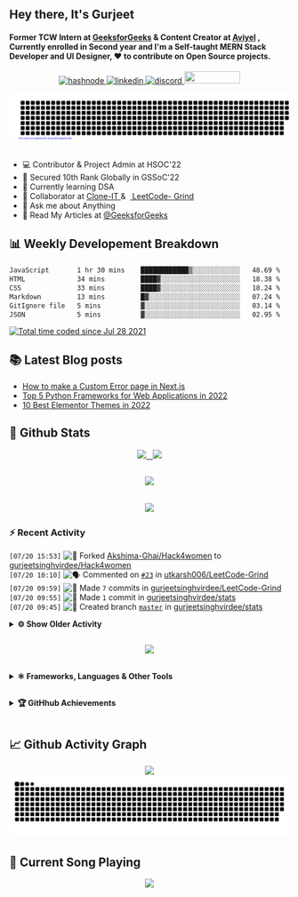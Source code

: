 ## Hey there, It's Gurjeet
#### Former TCW Intern at [GeeksforGeeks](https://www.geeksforgeeks.org/) & Content Creator at [Aviyel](https://aviyel.com/discussions) , Currently enrolled in Second year and I'm a Self-taught MERN Stack Developer and UI Designer, ❤️ to contribute on Open Source projects. 

<p align="center">
    <a href="https://gurjeet.hashnode.dev/" target="_blank">
    <img src="https://img.shields.io/badge/@gurjeetsingh-5C87FE?style=for-the-badge&logo=hashnode&logoColor=white" width="130" height="22" alt="hashnode">
    <a href="https://www.linkedin.com/in/gurjeet-singh-virdee-25a476199/" target="_blank">
    <img src="https://img.shields.io/badge/Gurjeet%20Singh%20Virdee-1976D2?style=for-the-badge&logo=linkedin&logoColor=white" width="150" height="22" alt="linkedin">
    <a href="https://discordapp.com/users/916597112882495510" target="_blank">
    <img src="https://img.shields.io/badge/@Guri-5865F2?style=for-the-badge&logo=discord&logoColor=white" width="80" height="22" alt="discord">
    <a href = "mailto: gurjeetsinghvirdee@gmail.com" target="_blank"><img src="https://img.shields.io/badge/Say, Hello-D74E43?style=for-the-badge&logo=gmail&logoColor=white" width="100" height="22"></a>
 </p>
 
<p align="center">
    <img src="https://github.com/gurjeetsinghvirdee/gurjeetsinghvirdee/blob/main/gitartwork.svg" />
</p>    
   
##         
        
<ul align="left">
  <li> 💻 Contributor & Project Admin at HSOC'22 </li>
  <li> 🎉 Secured 10th Rank Globally in GSSoC'22 </li>
  <li> 🏫 Currently learning DSA </li>
  <li> 🤝 Collaborator at <a href="https://github.com/Rayman-Sodhi/Clone-IT"> Clone-IT </a>& &nbsp;<a href="https://github.com/utkarsh006/LeetCode-Grind"> LeetCode-    Grind </a>
  </li>
  <li> 💬 Ask me about Anything </li>
  <li> 📕 Read My Articles at 
    <a href="https://auth.geeksforgeeks.org/user/gurjeetsinghvirdee/articles" target="_blank">@GeeksforGeeks</a>
  </li>
</ul>  
        
##        
  
## 📊 Weekly Developement Breakdown
  
<!--START_SECTION:waka-->

```text
JavaScript       1 hr 30 mins    ████████████▒░░░░░░░░░░░░   48.69 %
HTML             34 mins         ████▓░░░░░░░░░░░░░░░░░░░░   18.38 %
CSS              33 mins         ████▓░░░░░░░░░░░░░░░░░░░░   18.24 %
Markdown         13 mins         █▓░░░░░░░░░░░░░░░░░░░░░░░   07.24 %
GitIgnore file   5 mins          ▓░░░░░░░░░░░░░░░░░░░░░░░░   03.14 %
JSON             5 mins          ▓░░░░░░░░░░░░░░░░░░░░░░░░   02.95 %
```

<!--END_SECTION:waka--> 

<a href="https://wakatime.com/@ff7098eb-56b3-4619-bbbb-86aad0fce365"><img src="https://wakatime.com/badge/user/ff7098eb-56b3-4619-bbbb-86aad0fce365.svg?style=for-the-badge" alt="Total time coded since Jul 28 2021" /></a>
  
    
## 📚 Latest Blog posts
<!-- BLOG-POST-LIST:START -->
- [How to make a Custom Error page in Next.js](https://gurjeet.hashnode.dev/how-to-make-a-custom-error-page-in-nextjs)
- [Top 5 Python Frameworks for Web Applications in 2022](https://gurjeet.hashnode.dev/top-5-python-frameworks-for-web-applications-in-2022)
- [10 Best Elementor Themes in 2022](https://gurjeet.hashnode.dev/10-best-elementor-themes-in-2022)
<!-- BLOG-POST-LIST:END -->  
  
##
        
## 💫 Github Stats
        
<div align="center">
 <a href="https://github-readme-streak-stats.herokuapp.com/?user=gurjeetsinghvirdee&theme=synthwave" target="_blank">
   <img width="45%" src="https://github-readme-streak-stats.herokuapp.com/?user=gurjeetsinghvirdee&theme=synthwave" /> &nbsp;
 </a>
    
 <a href="https://github-readme-stats.vercel.app/api?username=gurjeetsinghvirdee&show_icons=true&theme=synthwave&include_all_commits=true" target="_blank">
  <img width="45%" src="https://github-readme-stats.vercel.app/api?username=gurjeetsinghvirdee&show_icons=true&theme=synthwave&include_all_commits=true" />
 </a>
</div>      
  
##
        
<div align="center">
   <a href="https://github-readme-stats.vercel.app/api/top-langs/?username=gurjeetsinghvirdee&layout=compact&theme=synthwave&langs_count=15" target="_blank">
       <img width="43%" src="https://github-readme-stats.vercel.app/api/top-langs/?username=gurjeetsinghvirdee&layout=compact&theme=synthwave&langs_count=15" />  
   </a> 
</div>   

##        
  
<p align="center">
  <img src="https://github-profile-summary-cards.vercel.app/api/cards/profile-details?username=gurjeetsinghvirdee&theme=dracula&hide_border=true" />
</p>
        
### ⚡ Recent Activity     
        
<!--START_SECTION:activity-->  
`[07/20 15:53]` <img alt="🍴" src="https://github.com/cheesits456/github-activity-readme/raw/master/icons/fork.png" align="top" height="18"> Forked [Akshima-Ghai/Hack4women](https://github.com/Akshima-Ghai/Hack4women) to [gurjeetsinghvirdee/Hack4women](https://github.com/gurjeetsinghvirdee/Hack4women)  
`[07/20 10:10]` <img alt="🗣" src="https://github.com/cheesits456/github-activity-readme/raw/master/icons/comment.png" align="top" height="18"> Commented on [`#23`](https://github.com//utkarsh006/LeetCode-Grind/issues/23 'Query about the utility of this project from a contributor\'s perspective') in [utkarsh006/LeetCode-Grind](https://github.com/utkarsh006/LeetCode-Grind)  
`[07/20 09:59]` <img alt="📝" src="https://github.com/cheesits456/github-activity-readme/raw/master/icons/commit.png" align="top" height="18"> Made `7` commits in [gurjeetsinghvirdee/LeetCode-Grind](https://github.com/gurjeetsinghvirdee/LeetCode-Grind)  
`[07/20 09:55]` <img alt="📝" src="https://github.com/cheesits456/github-activity-readme/raw/master/icons/commit.png" align="top" height="18"> Made `1` commit in [gurjeetsinghvirdee/stats](https://github.com/gurjeetsinghvirdee/stats)  
`[07/20 09:45]` <img alt="📂" src="https://github.com/cheesits456/github-activity-readme/raw/master/icons/create-branch.png" align="top" height="18"> Created branch [`master`](https://github.com/gurjeetsinghvirdee/stats/tree/master) in [gurjeetsinghvirdee/stats](https://github.com/gurjeetsinghvirdee/stats)  

<details><summary><b> ⚙️ Show Older Activity</b></summary>

`[07/20 09:45]` <img alt="➕" src="https://github.com/cheesits456/github-activity-readme/raw/master/icons/create-repo.png" align="top" height="18"> Created repository [gurjeetsinghvirdee/stats](https://github.com/gurjeetsinghvirdee/stats)  
`[07/20 09:37]` <img alt="📝" src="https://github.com/cheesits456/github-activity-readme/raw/master/icons/commit.png" align="top" height="18"> Made `1` commit in [gurjeetsinghvirdee/gurjeetsinghvirdee](https://github.com/gurjeetsinghvirdee/gurjeetsinghvirdee)  
`[07/20 08:44]` <img alt="⭐" src="https://github.com/cheesits456/github-activity-readme/raw/master/icons/star.png" align="top" height="18"> Starred [utkarsh006/LeetCode-Grind](https://github.com/utkarsh006/LeetCode-Grind)  
`[07/20 07:42]` <img alt="📝" src="https://github.com/cheesits456/github-activity-readme/raw/master/icons/commit.png" align="top" height="18"> Made `1` commit in [gurjeetsinghvirdee/gurjeetsinghvirdee](https://github.com/gurjeetsinghvirdee/gurjeetsinghvirdee)  
`[07/20 07:29]` <img alt="✅" src="https://github.com/cheesits456/github-activity-readme/raw/master/icons/pr-open.png" align="top" height="18"> Opened PR [`#22`](https://github.com//utkarsh006/LeetCode-Grind/pull/22 'CPP Extension added in all Files') in [utkarsh006/LeetCode-Grind](https://github.com/utkarsh006/LeetCode-Grind)  
`[07/20 07:28]` <img alt="📝" src="https://github.com/cheesits456/github-activity-readme/raw/master/icons/commit.png" align="top" height="18"> Made `5` commits in [gurjeetsinghvirdee/LeetCode-Grind](https://github.com/gurjeetsinghvirdee/LeetCode-Grind)  
`[07/20 05:51]` <img alt="📂" src="https://github.com/cheesits456/github-activity-readme/raw/master/icons/create-branch.png" align="top" height="18"> Created branch [`cpp`](https://github.com/gurjeetsinghvirdee/LeetCode-Grind/tree/cpp) in [gurjeetsinghvirdee/LeetCode-Grind](https://github.com/gurjeetsinghvirdee/LeetCode-Grind)  
`[07/20 05:26]` <img alt="🍴" src="https://github.com/cheesits456/github-activity-readme/raw/master/icons/fork.png" align="top" height="18"> Forked [utkarsh006/LeetCode-Grind](https://github.com/utkarsh006/LeetCode-Grind) to [gurjeetsinghvirdee/LeetCode-Grind](https://github.com/gurjeetsinghvirdee/LeetCode-Grind)  
`[07/20 05:19]` <img alt="🗣" src="https://github.com/cheesits456/github-activity-readme/raw/master/icons/comment.png" align="top" height="18"> Commented on [`#21`](https://github.com//utkarsh006/LeetCode-Grind/issues/21 'Adding .cpp extension in all files') in [utkarsh006/LeetCode-Grind](https://github.com/utkarsh006/LeetCode-Grind)  
`[07/20 05:19]` <img alt="❗️" src="https://github.com/cheesits456/github-activity-readme/raw/master/icons/issue.png" align="top" height="18"> Opened issue [`#21`](https://github.com//utkarsh006/LeetCode-Grind/issues/21 'Adding .cpp extension in all files') in [utkarsh006/LeetCode-Grind](https://github.com/utkarsh006/LeetCode-Grind)  
`[07/19 13:52]` <img alt="❌" src="https://github.com/cheesits456/github-activity-readme/raw/master/icons/pr-close.png" align="top" height="18"> Closed PR [`#694`](https://github.com//Rayman-Sodhi/Clone-IT/pull/694 'paytm clone') in [Rayman-Sodhi/Clone-IT](https://github.com/Rayman-Sodhi/Clone-IT)  
`[07/19 09:18]` <img alt="🔍" src="https://github.com/cheesits456/github-activity-readme/raw/master/icons/review.png" align="top" height="18"> Reviewed [`#694`](https://github.com//Rayman-Sodhi/Clone-IT/pull/694 'paytm clone') in [Rayman-Sodhi/Clone-IT](https://github.com/Rayman-Sodhi/Clone-IT)  
`[07/18 15:10]` <img alt="🗣" src="https://github.com/cheesits456/github-activity-readme/raw/master/icons/comment.png" align="top" height="18"> Commented on [`#180`](https://github.com//pranjay-poddar/Dev-Geeks/issues/180 'Lizard Spock Game') in [pranjay-poddar/Dev-Geeks](https://github.com/pranjay-poddar/Dev-Geeks)  
`[07/18 09:08]` <img alt="🗣" src="https://github.com/cheesits456/github-activity-readme/raw/master/icons/comment.png" align="top" height="18"> Commented on [`#180`](https://github.com//pranjay-poddar/Dev-Geeks/issues/180 'Lizard Spock Game') in [pranjay-poddar/Dev-Geeks](https://github.com/pranjay-poddar/Dev-Geeks)  
`[07/18 09:08]` <img alt="❗️" src="https://github.com/cheesits456/github-activity-readme/raw/master/icons/issue.png" align="top" height="18"> Opened issue [`#180`](https://github.com//pranjay-poddar/Dev-Geeks/issues/180 'Lizard Spock Game') in [pranjay-poddar/Dev-Geeks](https://github.com/pranjay-poddar/Dev-Geeks)  
`[07/18 09:06]` <img alt="❌" src="https://github.com/cheesits456/github-activity-readme/raw/master/icons/delete.png" align="top" height="18"> Deleted `stackoverflow` from [gurjeetsinghvirdee/WebDev-ProjectKart](https://github.com/gurjeetsinghvirdee/WebDev-ProjectKart)  
`[07/18 08:43]` <img alt="✅" src="https://github.com/cheesits456/github-activity-readme/raw/master/icons/pr-open.png" align="top" height="18"> Opened PR [`#178`](https://github.com//pranjay-poddar/Dev-Geeks/pull/178 'Tech Blog Template Added') in [pranjay-poddar/Dev-Geeks](https://github.com/pranjay-poddar/Dev-Geeks)  
`[07/18 08:41]` <img alt="📂" src="https://github.com/cheesits456/github-activity-readme/raw/master/icons/create-branch.png" align="top" height="18"> Created branch [`blog-template`](https://github.com/gurjeetsinghvirdee/Dev-Geeks/tree/blog-template) in [gurjeetsinghvirdee/Dev-Geeks](https://github.com/gurjeetsinghvirdee/Dev-Geeks)  
`[07/18 08:30]` <img alt="📝" src="https://github.com/cheesits456/github-activity-readme/raw/master/icons/commit.png" align="top" height="18"> Made `16` commits in [gurjeetsinghvirdee/Dev-Geeks](https://github.com/gurjeetsinghvirdee/Dev-Geeks)  
`[07/18 08:18]` <img alt="🗣" src="https://github.com/cheesits456/github-activity-readme/raw/master/icons/comment.png" align="top" height="18"> Commented on [`#161`](https://github.com//pranjay-poddar/Dev-Geeks/issues/161 'Custom error page added') in [pranjay-poddar/Dev-Geeks](https://github.com/pranjay-poddar/Dev-Geeks)  
`[07/18 08:16]` <img alt="📝" src="https://github.com/cheesits456/github-activity-readme/raw/master/icons/commit.png" align="top" height="18"> Made `18` commits in [gurjeetsinghvirdee/Dev-Geeks](https://github.com/gurjeetsinghvirdee/Dev-Geeks)  
`[07/17 14:22]` <img alt="📝" src="https://github.com/cheesits456/github-activity-readme/raw/master/icons/commit.png" align="top" height="18"> Made `44` commits in [gurjeetsinghvirdee/gssoc-website-new](https://github.com/gurjeetsinghvirdee/gssoc-website-new)  
`[07/17 07:29]` <img alt="📝" src="https://github.com/cheesits456/github-activity-readme/raw/master/icons/commit.png" align="top" height="18"> Made `1` commit in [gurjeetsinghvirdee/Dev-Geeks](https://github.com/gurjeetsinghvirdee/Dev-Geeks)  
`[07/17 07:29]` <img alt="✅" src="https://github.com/cheesits456/github-activity-readme/raw/master/icons/pr-open.png" align="top" height="18"> Opened PR [`#161`](https://github.com//pranjay-poddar/Dev-Geeks/pull/161 'Custom error page added') in [pranjay-poddar/Dev-Geeks](https://github.com/pranjay-poddar/Dev-Geeks)  
`[07/17 07:22]` <img alt="📂" src="https://github.com/cheesits456/github-activity-readme/raw/master/icons/create-branch.png" align="top" height="18"> Created branch [`404`](https://github.com/gurjeetsinghvirdee/Dev-Geeks/tree/404) in [gurjeetsinghvirdee/Dev-Geeks](https://github.com/gurjeetsinghvirdee/Dev-Geeks)  
`[07/17 06:49]` <img alt="📝" src="https://github.com/cheesits456/github-activity-readme/raw/master/icons/commit.png" align="top" height="18"> Made `32` commits in [gurjeetsinghvirdee/Dev-Geeks](https://github.com/gurjeetsinghvirdee/Dev-Geeks)  
`[07/16 14:41]` <img alt="🍴" src="https://github.com/cheesits456/github-activity-readme/raw/master/icons/fork.png" align="top" height="18"> Forked [utkarsh006/LeetCode-Grind](https://github.com/utkarsh006/LeetCode-Grind) to [gurjeetsinghvirdee/LeetCode-Grind](https://github.com/gurjeetsinghvirdee/LeetCode-Grind)  
`[07/16 09:41]` <img alt="🗣" src="https://github.com/cheesits456/github-activity-readme/raw/master/icons/comment.png" align="top" height="18"> Commented on [`#693`](https://github.com//Rayman-Sodhi/Clone-IT/issues/693 'Paytm Clone') in [Rayman-Sodhi/Clone-IT](https://github.com/Rayman-Sodhi/Clone-IT)  
`[07/15 20:06]` <img alt="❗️" src="https://github.com/cheesits456/github-activity-readme/raw/master/icons/issue.png" align="top" height="18"> Opened issue [`#147`](https://github.com//pranjay-poddar/Dev-Geeks/issues/147 'Tech Blog Template') in [pranjay-poddar/Dev-Geeks](https://github.com/pranjay-poddar/Dev-Geeks)  
`[07/15 20:04]` <img alt="🗣" src="https://github.com/cheesits456/github-activity-readme/raw/master/icons/comment.png" align="top" height="18"> Commented on [`#146`](https://github.com//pranjay-poddar/Dev-Geeks/issues/146 'Custom Error Page or 404') in [pranjay-poddar/Dev-Geeks](https://github.com/pranjay-poddar/Dev-Geeks)  
`[07/15 20:03]` <img alt="❗️" src="https://github.com/cheesits456/github-activity-readme/raw/master/icons/issue.png" align="top" height="18"> Opened issue [`#146`](https://github.com//pranjay-poddar/Dev-Geeks/issues/146 'Custom Error Page or 404') in [pranjay-poddar/Dev-Geeks](https://github.com/pranjay-poddar/Dev-Geeks)  
`[07/15 19:54]` <img alt="📝" src="https://github.com/cheesits456/github-activity-readme/raw/master/icons/commit.png" align="top" height="18"> Made `1` commit in [gurjeetsinghvirdee/Dev-Geeks](https://github.com/gurjeetsinghvirdee/Dev-Geeks)  
`[07/15 19:47]` <img alt="✅" src="https://github.com/cheesits456/github-activity-readme/raw/master/icons/pr-open.png" align="top" height="18"> Opened PR [`#145`](https://github.com//pranjay-poddar/Dev-Geeks/pull/145 'Music app') in [pranjay-poddar/Dev-Geeks](https://github.com/pranjay-poddar/Dev-Geeks)  
`[07/15 19:46]` <img alt="📝" src="https://github.com/cheesits456/github-activity-readme/raw/master/icons/commit.png" align="top" height="18"> Made `1` commit in [gurjeetsinghvirdee/Dev-Geeks](https://github.com/gurjeetsinghvirdee/Dev-Geeks)  
`[07/15 19:40]` <img alt="📂" src="https://github.com/cheesits456/github-activity-readme/raw/master/icons/create-branch.png" align="top" height="18"> Created branch [`music-app`](https://github.com/gurjeetsinghvirdee/Dev-Geeks/tree/music-app) in [gurjeetsinghvirdee/Dev-Geeks](https://github.com/gurjeetsinghvirdee/Dev-Geeks)  
`[07/15 17:11]` <img alt="📝" src="https://github.com/cheesits456/github-activity-readme/raw/master/icons/commit.png" align="top" height="18"> Made `1` commit in [gurjeetsinghvirdee/gurjeetsinghvirdee](https://github.com/gurjeetsinghvirdee/gurjeetsinghvirdee)  
`[07/15 16:58]` <img alt="🍴" src="https://github.com/cheesits456/github-activity-readme/raw/master/icons/fork.png" align="top" height="18"> Forked [pranjay-poddar/Dev-Geeks](https://github.com/pranjay-poddar/Dev-Geeks) to [gurjeetsinghvirdee/Dev-Geeks](https://github.com/gurjeetsinghvirdee/Dev-Geeks)  
`[07/15 16:50]` <img alt="📝" src="https://github.com/cheesits456/github-activity-readme/raw/master/icons/commit.png" align="top" height="18"> Made `2` commits in [Rayman-Sodhi/Clone-IT](https://github.com/Rayman-Sodhi/Clone-IT)  
`[07/15 12:19]` <img alt="❗️" src="https://github.com/cheesits456/github-activity-readme/raw/master/icons/issue.png" align="top" height="18"> Opened issue [`#135`](https://github.com//pranjay-poddar/Dev-Geeks/issues/135 'Music Player') in [pranjay-poddar/Dev-Geeks](https://github.com/pranjay-poddar/Dev-Geeks)  
`[07/14 17:33]` <img alt="📝" src="https://github.com/cheesits456/github-activity-readme/raw/master/icons/commit.png" align="top" height="18"> Made `1` commit in [gurjeetsinghvirdee/gurjeetsinghvirdee](https://github.com/gurjeetsinghvirdee/gurjeetsinghvirdee)  
`[07/14 17:12]` <img alt="📝" src="https://github.com/cheesits456/github-activity-readme/raw/master/icons/commit.png" align="top" height="18"> Made `2` commits in [Rayman-Sodhi/Clone-IT](https://github.com/Rayman-Sodhi/Clone-IT)  
`[07/14 17:05]` <img alt="❗️" src="https://github.com/cheesits456/github-activity-readme/raw/master/icons/issue.png" align="top" height="18"> Closed issue [`#692`](https://github.com//Rayman-Sodhi/Clone-IT/issues/692 '[New Issue]: testing') in [Rayman-Sodhi/Clone-IT](https://github.com/Rayman-Sodhi/Clone-IT)  
`[07/14 17:03]` <img alt="❗️" src="https://github.com/cheesits456/github-activity-readme/raw/master/icons/issue.png" align="top" height="18"> Opened issue [`#692`](https://github.com//Rayman-Sodhi/Clone-IT/issues/692 '[New Issue]: testing') in [Rayman-Sodhi/Clone-IT](https://github.com/Rayman-Sodhi/Clone-IT)  
`[07/14 17:00]` <img alt="❗️" src="https://github.com/cheesits456/github-activity-readme/raw/master/icons/issue.png" align="top" height="18"> Closed issue [`#691`](https://github.com//Rayman-Sodhi/Clone-IT/issues/691 'testing label') in [Rayman-Sodhi/Clone-IT](https://github.com/Rayman-Sodhi/Clone-IT)  
`[07/14 16:59]` <img alt="❗️" src="https://github.com/cheesits456/github-activity-readme/raw/master/icons/issue.png" align="top" height="18"> Opened issue [`#691`](https://github.com//Rayman-Sodhi/Clone-IT/issues/691 'testing label') in [Rayman-Sodhi/Clone-IT](https://github.com/Rayman-Sodhi/Clone-IT)  
`[07/14 16:58]` <img alt="📝" src="https://github.com/cheesits456/github-activity-readme/raw/master/icons/commit.png" align="top" height="18"> Made `2` commits in [Rayman-Sodhi/Clone-IT](https://github.com/Rayman-Sodhi/Clone-IT)  
`[07/13 18:29]` <img alt="📝" src="https://github.com/cheesits456/github-activity-readme/raw/master/icons/commit.png" align="top" height="18"> Made `1` commit in [khushi-purwar/WebDev-ProjectKart](https://github.com/khushi-purwar/WebDev-ProjectKart)  
`[07/12 16:24]` <img alt="📝" src="https://github.com/cheesits456/github-activity-readme/raw/master/icons/commit.png" align="top" height="18"> Made `78` commits in [Rayman-Sodhi/Clone-IT](https://github.com/Rayman-Sodhi/Clone-IT)  
`[07/09 10:05]` <img alt="🎉" src="https://github.com/cheesits456/github-activity-readme/raw/master/icons/merge.png" align="top" height="18"> Merged PR [`#690`](https://github.com//Rayman-Sodhi/Clone-IT/pull/690 'Create CODE_OF_CONDUCT.md') in [Rayman-Sodhi/Clone-IT](https://github.com/Rayman-Sodhi/Clone-IT)  
`[07/09 10:05]` <img alt="✅" src="https://github.com/cheesits456/github-activity-readme/raw/master/icons/pr-open.png" align="top" height="18"> Opened PR [`#690`](https://github.com//Rayman-Sodhi/Clone-IT/pull/690 'Create CODE_OF_CONDUCT.md') in [Rayman-Sodhi/Clone-IT](https://github.com/Rayman-Sodhi/Clone-IT)  
`[07/09 10:05]` <img alt="📂" src="https://github.com/cheesits456/github-activity-readme/raw/master/icons/create-branch.png" align="top" height="18"> Created branch [`add-code-of-conduct`](https://github.com/Rayman-Sodhi/Clone-IT/tree/add-code-of-conduct) in [Rayman-Sodhi/Clone-IT](https://github.com/Rayman-Sodhi/Clone-IT)  
`[07/09 09:02]` <img alt="📝" src="https://github.com/cheesits456/github-activity-readme/raw/master/icons/commit.png" align="top" height="18"> Made `787` commits in [gurjeetsinghvirdee/Clone-IT](https://github.com/gurjeetsinghvirdee/Clone-IT)  
`[07/09 09:00]` <img alt="🎉" src="https://github.com/cheesits456/github-activity-readme/raw/master/icons/merge.png" align="top" height="18"> Merged PR [`#4`](https://github.com//gurjeetsinghvirdee/Clone-IT/pull/4 'Some changes with icons colors') in [gurjeetsinghvirdee/Clone-IT](https://github.com/gurjeetsinghvirdee/Clone-IT)  
`[07/09 09:00]` <img alt="📝" src="https://github.com/cheesits456/github-activity-readme/raw/master/icons/commit.png" align="top" height="18"> Made `2` commits in [Rayman-Sodhi/Clone-IT](https://github.com/Rayman-Sodhi/Clone-IT)  
`[07/09 09:00]` <img alt="🎉" src="https://github.com/cheesits456/github-activity-readme/raw/master/icons/merge.png" align="top" height="18"> Merged PR [`#689`](https://github.com//Rayman-Sodhi/Clone-IT/pull/689 'Revert "Have some changes"') in [Rayman-Sodhi/Clone-IT](https://github.com/Rayman-Sodhi/Clone-IT)  
`[07/09 09:00]` <img alt="✅" src="https://github.com/cheesits456/github-activity-readme/raw/master/icons/pr-open.png" align="top" height="18"> Opened PR [`#689`](https://github.com//Rayman-Sodhi/Clone-IT/pull/689 'Revert "Have some changes"') in [Rayman-Sodhi/Clone-IT](https://github.com/Rayman-Sodhi/Clone-IT)  
`[07/09 09:00]` <img alt="📂" src="https://github.com/cheesits456/github-activity-readme/raw/master/icons/create-branch.png" align="top" height="18"> Created branch [`revert-688-Rayman-Sodhi-main`](https://github.com/Rayman-Sodhi/Clone-IT/tree/revert-688-Rayman-Sodhi-main) in [Rayman-Sodhi/Clone-IT](https://github.com/Rayman-Sodhi/Clone-IT)  
`[07/09 08:58]` <img alt="📝" src="https://github.com/cheesits456/github-activity-readme/raw/master/icons/commit.png" align="top" height="18"> Made `7` commits in [Rayman-Sodhi/Clone-IT](https://github.com/Rayman-Sodhi/Clone-IT)  
`[07/09 08:58]` <img alt="🎉" src="https://github.com/cheesits456/github-activity-readme/raw/master/icons/merge.png" align="top" height="18"> Merged PR [`#688`](https://github.com//Rayman-Sodhi/Clone-IT/pull/688 'Have some changes') in [Rayman-Sodhi/Clone-IT](https://github.com/Rayman-Sodhi/Clone-IT)  
`[07/09 08:57]` <img alt="✅" src="https://github.com/cheesits456/github-activity-readme/raw/master/icons/pr-open.png" align="top" height="18"> Opened PR [`#688`](https://github.com//Rayman-Sodhi/Clone-IT/pull/688 'Have some changes') in [Rayman-Sodhi/Clone-IT](https://github.com/Rayman-Sodhi/Clone-IT)  
`[07/09 08:57]` <img alt="📂" src="https://github.com/cheesits456/github-activity-readme/raw/master/icons/create-branch.png" align="top" height="18"> Created branch [`Rayman-Sodhi-main`](https://github.com/gurjeetsinghvirdee/Clone-IT/tree/Rayman-Sodhi-main) in [gurjeetsinghvirdee/Clone-IT](https://github.com/gurjeetsinghvirdee/Clone-IT)  
`[07/09 08:53]` <img alt="✅" src="https://github.com/cheesits456/github-activity-readme/raw/master/icons/pr-open.png" align="top" height="18"> Opened PR [`#4`](https://github.com//gurjeetsinghvirdee/Clone-IT/pull/4 'Some changes with icons colors') in [gurjeetsinghvirdee/Clone-IT](https://github.com/gurjeetsinghvirdee/Clone-IT)  
`[07/09 08:41]` <img alt="📝" src="https://github.com/cheesits456/github-activity-readme/raw/master/icons/commit.png" align="top" height="18"> Made `400` commits in [gurjeetsinghvirdee/Clone-IT](https://github.com/gurjeetsinghvirdee/Clone-IT)  
`[07/09 08:16]` <img alt="📝" src="https://github.com/cheesits456/github-activity-readme/raw/master/icons/commit.png" align="top" height="18"> Made `14` commits in [Rayman-Sodhi/Clone-IT](https://github.com/Rayman-Sodhi/Clone-IT)  
`[07/08 17:23]` <img alt="📝" src="https://github.com/cheesits456/github-activity-readme/raw/master/icons/commit.png" align="top" height="18"> Made `1` commit in [gurjeetsinghvirdee/angular](https://github.com/gurjeetsinghvirdee/angular)  
`[07/07 17:47]` <img alt="📝" src="https://github.com/cheesits456/github-activity-readme/raw/master/icons/commit.png" align="top" height="18"> Made `3` commits in [Rayman-Sodhi/Clone-IT](https://github.com/Rayman-Sodhi/Clone-IT)  
`[07/06 17:33]` <img alt="📝" src="https://github.com/cheesits456/github-activity-readme/raw/master/icons/commit.png" align="top" height="18"> Made `2` commits in [gurjeetsinghvirdee/angular](https://github.com/gurjeetsinghvirdee/angular)  
`[07/05 16:21]` <img alt="📝" src="https://github.com/cheesits456/github-activity-readme/raw/master/icons/commit.png" align="top" height="18"> Made `1` commit in [Rayman-Sodhi/Clone-IT](https://github.com/Rayman-Sodhi/Clone-IT)  
`[07/04 16:46]` <img alt="📝" src="https://github.com/cheesits456/github-activity-readme/raw/master/icons/commit.png" align="top" height="18"> Made `1` commit in [gurjeetsinghvirdee/gurjeetsinghvirdee](https://github.com/gurjeetsinghvirdee/gurjeetsinghvirdee)  
`[07/03 16:46]` <img alt="📝" src="https://github.com/cheesits456/github-activity-readme/raw/master/icons/commit.png" align="top" height="18"> Made `2` commits in [gurjeetsinghvirdee/leetcode-solution-in-js](https://github.com/gurjeetsinghvirdee/leetcode-solution-in-js)  
`[07/02 14:15]` <img alt="⭐" src="https://github.com/cheesits456/github-activity-readme/raw/master/icons/star.png" align="top" height="18"> Starred [EddieHubCommunity/EddieBot](https://github.com/EddieHubCommunity/EddieBot)  
`[07/02 12:03]` <img alt="📝" src="https://github.com/cheesits456/github-activity-readme/raw/master/icons/commit.png" align="top" height="18"> Made `5` commits in [gurjeetsinghvirdee/gurjeetsinghvirdee](https://github.com/gurjeetsinghvirdee/gurjeetsinghvirdee)  
`[07/02 11:27]` <img alt="📝" src="https://github.com/cheesits456/github-activity-readme/raw/master/icons/commit.png" align="top" height="18"> Made `4` commits in [gurjeetsinghvirdee/angular](https://github.com/gurjeetsinghvirdee/angular)  
`[07/01 11:33]` <img alt="📝" src="https://github.com/cheesits456/github-activity-readme/raw/master/icons/commit.png" align="top" height="18"> Made `1` commit in [Rayman-Sodhi/Clone-IT](https://github.com/Rayman-Sodhi/Clone-IT)  
`[07/01 08:52]` <img alt="📝" src="https://github.com/cheesits456/github-activity-readme/raw/master/icons/commit.png" align="top" height="18"> Made `4` commits in [gurjeetsinghvirdee/angular](https://github.com/gurjeetsinghvirdee/angular)  
`[06/30 16:42]` <img alt="➕" src="https://github.com/cheesits456/github-activity-readme/raw/master/icons/create-repo.png" align="top" height="18"> Created repository [gurjeetsinghvirdee/n](https://github.com/gurjeetsinghvirdee/n)  
`[06/30 08:12]` <img alt="⭐" src="https://github.com/cheesits456/github-activity-readme/raw/master/icons/star.png" align="top" height="18"> Starred [angular/angular-cli](https://github.com/angular/angular-cli)  
`[06/28 16:22]` <img alt="📝" src="https://github.com/cheesits456/github-activity-readme/raw/master/icons/commit.png" align="top" height="18"> Made `5` commits in [gurjeetsinghvirdee/aviyel-first-pr](https://github.com/gurjeetsinghvirdee/aviyel-first-pr)  
`[06/27 15:59]` <img alt="📝" src="https://github.com/cheesits456/github-activity-readme/raw/master/icons/commit.png" align="top" height="18"> Made `4` commits in [gurjeetsinghvirdee/leetcode-solution-in-js](https://github.com/gurjeetsinghvirdee/leetcode-solution-in-js)  
`[06/26 14:46]` <img alt="📝" src="https://github.com/cheesits456/github-activity-readme/raw/master/icons/commit.png" align="top" height="18"> Made `90` commits in [gurjeetsinghvirdee/Badges4-README.md-Profile](https://github.com/gurjeetsinghvirdee/Badges4-README.md-Profile)  
`[06/25 17:16]` <img alt="📝" src="https://github.com/cheesits456/github-activity-readme/raw/master/icons/commit.png" align="top" height="18"> Made `1` commit in [gurjeetsinghvirdee/gurjeetsinghvirdee](https://github.com/gurjeetsinghvirdee/gurjeetsinghvirdee)  
`[06/25 06:16]` <img alt="🗣" src="https://github.com/cheesits456/github-activity-readme/raw/master/icons/comment.png" align="top" height="18"> Commented on [`#119`](https://github.com//aviyelverse/Open-Source-Requests/issues/119 'Integrate Chatwoot inside Angular Project') in [aviyelverse/Open-Source-Requests](https://github.com/aviyelverse/Open-Source-Requests)  
`[06/24 15:05]` <img alt="📝" src="https://github.com/cheesits456/github-activity-readme/raw/master/icons/commit.png" align="top" height="18"> Made `1` commit in [gurjeetsinghvirdee/gurjeetsinghvirdee](https://github.com/gurjeetsinghvirdee/gurjeetsinghvirdee)  
`[06/22 19:01]` <img alt="📝" src="https://github.com/cheesits456/github-activity-readme/raw/master/icons/commit.png" align="top" height="18"> Made `6` commits in [gurjeetsinghvirdee/aviyel-first-pr](https://github.com/gurjeetsinghvirdee/aviyel-first-pr)  
`[06/22 18:56]` <img alt="✅" src="https://github.com/cheesits456/github-activity-readme/raw/master/icons/pr-open.png" align="top" height="18"> Opened PR [`#58`](https://github.com//aviyelverse/aviyel-first-pr/pull/58 'Link fixed on feedback section') in [aviyelverse/aviyel-first-pr](https://github.com/aviyelverse/aviyel-first-pr)  
`[06/22 18:56]` <img alt="📝" src="https://github.com/cheesits456/github-activity-readme/raw/master/icons/commit.png" align="top" height="18"> Made `2` commits in [gurjeetsinghvirdee/aviyel-first-pr](https://github.com/gurjeetsinghvirdee/aviyel-first-pr)  
`[06/22 17:26]` <img alt="🗣" src="https://github.com/cheesits456/github-activity-readme/raw/master/icons/comment.png" align="top" height="18"> Commented on [`#57`](https://github.com//aviyelverse/aviyel-first-pr/issues/57 'Readme updated') in [aviyelverse/aviyel-first-pr](https://github.com/aviyelverse/aviyel-first-pr)  
`[06/22 17:24]` <img alt="✅" src="https://github.com/cheesits456/github-activity-readme/raw/master/icons/pr-open.png" align="top" height="18"> Opened PR [`#57`](https://github.com//aviyelverse/aviyel-first-pr/pull/57 'Readme updated') in [aviyelverse/aviyel-first-pr](https://github.com/aviyelverse/aviyel-first-pr)  
`[06/22 17:19]` <img alt="📝" src="https://github.com/cheesits456/github-activity-readme/raw/master/icons/commit.png" align="top" height="18"> Made `1` commit in [gurjeetsinghvirdee/aviyel-first-pr](https://github.com/gurjeetsinghvirdee/aviyel-first-pr)  
`[06/22 17:04]` <img alt="📝" src="https://github.com/cheesits456/github-activity-readme/raw/master/icons/commit.png" align="top" height="18"> Made `1` commit in [gurjeetsinghvirdee/good-first-issue-finder](https://github.com/gurjeetsinghvirdee/good-first-issue-finder)  
`[06/22 16:46]` <img alt="📝" src="https://github.com/cheesits456/github-activity-readme/raw/master/icons/commit.png" align="top" height="18"> Made `44` commits in [gurjeetsinghvirdee/aviyel-first-pr](https://github.com/gurjeetsinghvirdee/aviyel-first-pr)  
`[06/21 16:32]` <img alt="📝" src="https://github.com/cheesits456/github-activity-readme/raw/master/icons/commit.png" align="top" height="18"> Made `1` commit in [gurjeetsinghvirdee/gurjeetsinghvirdee](https://github.com/gurjeetsinghvirdee/gurjeetsinghvirdee)  
`[06/20 16:09]` <img alt="🍴" src="https://github.com/cheesits456/github-activity-readme/raw/master/icons/fork.png" align="top" height="18"> Forked [siddhi-244/NFT-preview-card-component](https://github.com/siddhi-244/NFT-preview-card-component) to [gurjeetsinghvirdee/NFT-preview-card-component](https://github.com/gurjeetsinghvirdee/NFT-preview-card-component)  
`[06/20 16:08]` <img alt="⭐" src="https://github.com/cheesits456/github-activity-readme/raw/master/icons/star.png" align="top" height="18"> Starred [siddhi-244/NFT-preview-card-component](https://github.com/siddhi-244/NFT-preview-card-component)  
`[06/19 13:59]` <img alt="🍴" src="https://github.com/cheesits456/github-activity-readme/raw/master/icons/fork.png" align="top" height="18"> Forked [siddhi-244/Embellish](https://github.com/siddhi-244/Embellish) to [gurjeetsinghvirdee/Embellish](https://github.com/gurjeetsinghvirdee/Embellish)  
`[06/19 13:44]` <img alt="🍴" src="https://github.com/cheesits456/github-activity-readme/raw/master/icons/fork.png" align="top" height="18"> Forked [EddieHubCommunity/good-first-issue-finder](https://github.com/EddieHubCommunity/good-first-issue-finder) to [gurjeetsinghvirdee/good-first-issue-finder](https://github.com/gurjeetsinghvirdee/good-first-issue-finder)  
`[06/18 15:13]` <img alt="📝" src="https://github.com/cheesits456/github-activity-readme/raw/master/icons/commit.png" align="top" height="18"> Made `1` commit in [Rayman-Sodhi/Clone-IT](https://github.com/Rayman-Sodhi/Clone-IT)  
`[06/17 17:30]` <img alt="📝" src="https://github.com/cheesits456/github-activity-readme/raw/master/icons/commit.png" align="top" height="18"> Made `1` commit in [gurjeetsinghvirdee/gurjeetsinghvirdee](https://github.com/gurjeetsinghvirdee/gurjeetsinghvirdee)  
`[06/16 17:06]` <img alt="📝" src="https://github.com/cheesits456/github-activity-readme/raw/master/icons/commit.png" align="top" height="18"> Made `1` commit in [Rayman-Sodhi/Clone-IT](https://github.com/Rayman-Sodhi/Clone-IT)  
`[06/15 16:02]` <img alt="📝" src="https://github.com/cheesits456/github-activity-readme/raw/master/icons/commit.png" align="top" height="18"> Made `1` commit in [gurjeetsinghvirdee/gurjeetsinghvirdee](https://github.com/gurjeetsinghvirdee/gurjeetsinghvirdee)  
`[06/14 16:41]` <img alt="📝" src="https://github.com/cheesits456/github-activity-readme/raw/master/icons/commit.png" align="top" height="18"> Made `1` commit in [khushi-purwar/WebDev-ProjectKart](https://github.com/khushi-purwar/WebDev-ProjectKart)  
`[06/13 14:44]` <img alt="🍴" src="https://github.com/cheesits456/github-activity-readme/raw/master/icons/fork.png" align="top" height="18"> Forked [freeCodeCamp/freeCodeCamp](https://github.com/freeCodeCamp/freeCodeCamp) to [gurjeetsinghvirdee/freeCodeCamp](https://github.com/gurjeetsinghvirdee/freeCodeCamp)  
`[06/12 17:23]` <img alt="📝" src="https://github.com/cheesits456/github-activity-readme/raw/master/icons/commit.png" align="top" height="18"> Made `6` commits in [gurjeetsinghvirdee/GitHubGraduation-2022](https://github.com/gurjeetsinghvirdee/GitHubGraduation-2022)  
`[06/12 17:23]` <img alt="📝" src="https://github.com/cheesits456/github-activity-readme/raw/master/icons/commit.png" align="top" height="18"> Made `4` commits in [Rayman-Sodhi/Clone-IT](https://github.com/Rayman-Sodhi/Clone-IT)  
`[06/10 14:34]` <img alt="📝" src="https://github.com/cheesits456/github-activity-readme/raw/master/icons/commit.png" align="top" height="18"> Made `10` commits in [khushi-purwar/WebDev-ProjectKart](https://github.com/khushi-purwar/WebDev-ProjectKart)  
`[06/09 17:59]` <img alt="❗️" src="https://github.com/cheesits456/github-activity-readme/raw/master/icons/issue.png" align="top" height="18"> Closed issue [`#1009`](https://github.com//khushi-purwar/WebDev-ProjectKart/issues/1009 'Copied Project ') in [khushi-purwar/WebDev-ProjectKart](https://github.com/khushi-purwar/WebDev-ProjectKart)  
`[06/09 17:59]` <img alt="❗️" src="https://github.com/cheesits456/github-activity-readme/raw/master/icons/issue.png" align="top" height="18"> Closed issue [`#992`](https://github.com//khushi-purwar/WebDev-ProjectKart/issues/992 'Adding Matrix Multiplication Calculator') in [khushi-purwar/WebDev-ProjectKart](https://github.com/khushi-purwar/WebDev-ProjectKart)  
`[06/09 17:59]` <img alt="❗️" src="https://github.com/cheesits456/github-activity-readme/raw/master/icons/issue.png" align="top" height="18"> Closed issue [`#969`](https://github.com//khushi-purwar/WebDev-ProjectKart/issues/969 'Netlify Website Clone') in [khushi-purwar/WebDev-ProjectKart](https://github.com/khushi-purwar/WebDev-ProjectKart)  
`[06/09 17:59]` <img alt="❗️" src="https://github.com/cheesits456/github-activity-readme/raw/master/icons/issue.png" align="top" height="18"> Closed issue [`#968`](https://github.com//khushi-purwar/WebDev-ProjectKart/issues/968 'Bing Website Clone') in [khushi-purwar/WebDev-ProjectKart](https://github.com/khushi-purwar/WebDev-ProjectKart)  
`[06/09 17:59]` <img alt="❗️" src="https://github.com/cheesits456/github-activity-readme/raw/master/icons/issue.png" align="top" height="18"> Closed issue [`#950`](https://github.com//khushi-purwar/WebDev-ProjectKart/issues/950 'O\'Reilly') in [khushi-purwar/WebDev-ProjectKart](https://github.com/khushi-purwar/WebDev-ProjectKart)  
`[06/09 17:59]` <img alt="❗️" src="https://github.com/cheesits456/github-activity-readme/raw/master/icons/issue.png" align="top" height="18"> Closed issue [`#1048`](https://github.com//khushi-purwar/WebDev-ProjectKart/issues/1048 'Travel Agency Website') in [khushi-purwar/WebDev-ProjectKart](https://github.com/khushi-purwar/WebDev-ProjectKart)  
`[06/09 17:59]` <img alt="❗️" src="https://github.com/cheesits456/github-activity-readme/raw/master/icons/issue.png" align="top" height="18"> Closed issue [`#1074`](https://github.com//khushi-purwar/WebDev-ProjectKart/issues/1074 'Want to add SVG generator') in [khushi-purwar/WebDev-ProjectKart](https://github.com/khushi-purwar/WebDev-ProjectKart)  
`[06/09 17:59]` <img alt="❗️" src="https://github.com/cheesits456/github-activity-readme/raw/master/icons/issue.png" align="top" height="18"> Closed issue [`#1153`](https://github.com//khushi-purwar/WebDev-ProjectKart/issues/1153 'Weather Forecast ') in [khushi-purwar/WebDev-ProjectKart](https://github.com/khushi-purwar/WebDev-ProjectKart)  
`[06/09 17:58]` <img alt="❗️" src="https://github.com/cheesits456/github-activity-readme/raw/master/icons/issue.png" align="top" height="18"> Closed issue [`#1505`](https://github.com//khushi-purwar/WebDev-ProjectKart/issues/1505 'Calculator') in [khushi-purwar/WebDev-ProjectKart](https://github.com/khushi-purwar/WebDev-ProjectKart)  
`[06/09 17:58]` <img alt="❗️" src="https://github.com/cheesits456/github-activity-readme/raw/master/icons/issue.png" align="top" height="18"> Closed issue [`#1530`](https://github.com//khushi-purwar/WebDev-ProjectKart/issues/1530 'add momentos app') in [khushi-purwar/WebDev-ProjectKart](https://github.com/khushi-purwar/WebDev-ProjectKart)  
`[06/09 17:58]` <img alt="❗️" src="https://github.com/cheesits456/github-activity-readme/raw/master/icons/issue.png" align="top" height="18"> Closed issue [`#1541`](https://github.com//khushi-purwar/WebDev-ProjectKart/issues/1541 'Adding Abundant Number Checker') in [khushi-purwar/WebDev-ProjectKart](https://github.com/khushi-purwar/WebDev-ProjectKart)  
`[06/09 17:58]` <img alt="❗️" src="https://github.com/cheesits456/github-activity-readme/raw/master/icons/issue.png" align="top" height="18"> Closed issue [`#1578`](https://github.com//khushi-purwar/WebDev-ProjectKart/issues/1578 ' Fruits slice Game ') in [khushi-purwar/WebDev-ProjectKart](https://github.com/khushi-purwar/WebDev-ProjectKart)  
`[06/09 17:58]` <img alt="❗️" src="https://github.com/cheesits456/github-activity-readme/raw/master/icons/issue.png" align="top" height="18"> Closed issue [`#1581`](https://github.com//khushi-purwar/WebDev-ProjectKart/issues/1581 'Adding Crime Tracking Visualizer with React') in [khushi-purwar/WebDev-ProjectKart](https://github.com/khushi-purwar/WebDev-ProjectKart)  
`[06/09 17:58]` <img alt="❗️" src="https://github.com/cheesits456/github-activity-readme/raw/master/icons/issue.png" align="top" height="18"> Closed issue [`#1598`](https://github.com//khushi-purwar/WebDev-ProjectKart/issues/1598 'Custom Animated Slider wile Mouse moving ') in [khushi-purwar/WebDev-ProjectKart](https://github.com/khushi-purwar/WebDev-ProjectKart)  
`[06/09 17:58]` <img alt="❗️" src="https://github.com/cheesits456/github-activity-readme/raw/master/icons/issue.png" align="top" height="18"> Closed issue [`#1607`](https://github.com//khushi-purwar/WebDev-ProjectKart/issues/1607 'TODO App with ReactJS') in [khushi-purwar/WebDev-ProjectKart](https://github.com/khushi-purwar/WebDev-ProjectKart)  
`[06/09 17:58]` <img alt="❗️" src="https://github.com/cheesits456/github-activity-readme/raw/master/icons/issue.png" align="top" height="18"> Closed issue [`#1630`](https://github.com//khushi-purwar/WebDev-ProjectKart/issues/1630 'Guess the RGB color game') in [khushi-purwar/WebDev-ProjectKart](https://github.com/khushi-purwar/WebDev-ProjectKart)  
`[06/09 17:58]` <img alt="❗️" src="https://github.com/cheesits456/github-activity-readme/raw/master/icons/issue.png" align="top" height="18"> Closed issue [`#1631`](https://github.com//khushi-purwar/WebDev-ProjectKart/issues/1631 'Patatap website clone') in [khushi-purwar/WebDev-ProjectKart](https://github.com/khushi-purwar/WebDev-ProjectKart)  
`[06/09 17:57]` <img alt="❗️" src="https://github.com/cheesits456/github-activity-readme/raw/master/icons/issue.png" align="top" height="18"> Closed issue [`#1641`](https://github.com//khushi-purwar/WebDev-ProjectKart/issues/1641 'Todo app is not working') in [khushi-purwar/WebDev-ProjectKart](https://github.com/khushi-purwar/WebDev-ProjectKart)  
`[06/09 17:57]` <img alt="❗️" src="https://github.com/cheesits456/github-activity-readme/raw/master/icons/issue.png" align="top" height="18"> Closed issue [`#1642`](https://github.com//khushi-purwar/WebDev-ProjectKart/issues/1642 'Todo-List doesnot have clear button foe each individual task, it erases everything.') in [khushi-purwar/WebDev-ProjectKart](https://github.com/khushi-purwar/WebDev-ProjectKart)  
`[06/09 17:57]` <img alt="❗️" src="https://github.com/cheesits456/github-activity-readme/raw/master/icons/issue.png" align="top" height="18"> Closed issue [`#1646`](https://github.com//khushi-purwar/WebDev-ProjectKart/issues/1646 'Moving car animation effect') in [khushi-purwar/WebDev-ProjectKart](https://github.com/khushi-purwar/WebDev-ProjectKart)  
`[06/09 17:57]` <img alt="❗️" src="https://github.com/cheesits456/github-activity-readme/raw/master/icons/issue.png" align="top" height="18"> Closed issue [`#1655`](https://github.com//khushi-purwar/WebDev-ProjectKart/issues/1655 'Contact Us form not working') in [khushi-purwar/WebDev-ProjectKart](https://github.com/khushi-purwar/WebDev-ProjectKart)  
`[06/09 17:57]` <img alt="❗️" src="https://github.com/cheesits456/github-activity-readme/raw/master/icons/issue.png" align="top" height="18"> Closed issue [`#1664`](https://github.com//khushi-purwar/WebDev-ProjectKart/issues/1664 'Tesla-clone by react') in [khushi-purwar/WebDev-ProjectKart](https://github.com/khushi-purwar/WebDev-ProjectKart)  
`[06/09 17:57]` <img alt="❗️" src="https://github.com/cheesits456/github-activity-readme/raw/master/icons/issue.png" align="top" height="18"> Closed issue [`#1699`](https://github.com//khushi-purwar/WebDev-ProjectKart/issues/1699 'Euler Method Calculator') in [khushi-purwar/WebDev-ProjectKart](https://github.com/khushi-purwar/WebDev-ProjectKart)  
`[06/09 17:57]` <img alt="❗️" src="https://github.com/cheesits456/github-activity-readme/raw/master/icons/issue.png" align="top" height="18"> Closed issue [`#1700`](https://github.com//khushi-purwar/WebDev-ProjectKart/issues/1700 'Pair Making Game') in [khushi-purwar/WebDev-ProjectKart](https://github.com/khushi-purwar/WebDev-ProjectKart)  
`[06/09 17:57]` <img alt="📝" src="https://github.com/cheesits456/github-activity-readme/raw/master/icons/commit.png" align="top" height="18"> Made `10` commits in [khushi-purwar/WebDev-ProjectKart](https://github.com/khushi-purwar/WebDev-ProjectKart)  
`[06/09 17:53]` <img alt="❗️" src="https://github.com/cheesits456/github-activity-readme/raw/master/icons/issue.png" align="top" height="18"> Closed issue [`#949`](https://github.com//khushi-purwar/WebDev-ProjectKart/issues/949 'datacamp Website Clone') in [khushi-purwar/WebDev-ProjectKart](https://github.com/khushi-purwar/WebDev-ProjectKart)  
`[06/09 17:53]` <img alt="❗️" src="https://github.com/cheesits456/github-activity-readme/raw/master/icons/issue.png" align="top" height="18"> Closed issue [`#808`](https://github.com//khushi-purwar/WebDev-ProjectKart/issues/808 'FAQ Page') in [khushi-purwar/WebDev-ProjectKart](https://github.com/khushi-purwar/WebDev-ProjectKart)  
`[06/09 17:53]` <img alt="❗️" src="https://github.com/cheesits456/github-activity-readme/raw/master/icons/issue.png" align="top" height="18"> Closed issue [`#893`](https://github.com//khushi-purwar/WebDev-ProjectKart/issues/893 'Adding a Chat Bot') in [khushi-purwar/WebDev-ProjectKart](https://github.com/khushi-purwar/WebDev-ProjectKart)  
`[06/09 17:52]` <img alt="❗️" src="https://github.com/cheesits456/github-activity-readme/raw/master/icons/issue.png" align="top" height="18"> Closed issue [`#895`](https://github.com//khushi-purwar/WebDev-ProjectKart/issues/895 'Adding a World Clock ') in [khushi-purwar/WebDev-ProjectKart](https://github.com/khushi-purwar/WebDev-ProjectKart)  
`[06/09 17:52]` <img alt="❗️" src="https://github.com/cheesits456/github-activity-readme/raw/master/icons/issue.png" align="top" height="18"> Closed issue [`#933`](https://github.com//khushi-purwar/WebDev-ProjectKart/issues/933 'Lenskart Website Clone') in [khushi-purwar/WebDev-ProjectKart](https://github.com/khushi-purwar/WebDev-ProjectKart)  
`[06/09 17:52]` <img alt="❗️" src="https://github.com/cheesits456/github-activity-readme/raw/master/icons/issue.png" align="top" height="18"> Closed issue [`#934`](https://github.com//khushi-purwar/WebDev-ProjectKart/issues/934 'Haldirams Website Clone') in [khushi-purwar/WebDev-ProjectKart](https://github.com/khushi-purwar/WebDev-ProjectKart)  
`[06/09 17:52]` <img alt="❗️" src="https://github.com/cheesits456/github-activity-readme/raw/master/icons/issue.png" align="top" height="18"> Closed issue [`#892`](https://github.com//khushi-purwar/WebDev-ProjectKart/issues/892 'Adding Checkers Game') in [khushi-purwar/WebDev-ProjectKart](https://github.com/khushi-purwar/WebDev-ProjectKart)  
`[06/09 17:52]` <img alt="❗️" src="https://github.com/cheesits456/github-activity-readme/raw/master/icons/issue.png" align="top" height="18"> Closed issue [`#802`](https://github.com//khushi-purwar/WebDev-ProjectKart/issues/802 'Atomic animation') in [khushi-purwar/WebDev-ProjectKart](https://github.com/khushi-purwar/WebDev-ProjectKart)  
`[06/09 17:52]` <img alt="❗️" src="https://github.com/cheesits456/github-activity-readme/raw/master/icons/issue.png" align="top" height="18"> Closed issue [`#790`](https://github.com//khushi-purwar/WebDev-ProjectKart/issues/790 'QR code generator with a better UI') in [khushi-purwar/WebDev-ProjectKart](https://github.com/khushi-purwar/WebDev-ProjectKart)  
`[06/09 17:52]` <img alt="❗️" src="https://github.com/cheesits456/github-activity-readme/raw/master/icons/issue.png" align="top" height="18"> Closed issue [`#769`](https://github.com//khushi-purwar/WebDev-ProjectKart/issues/769 'Falling_Ball_Game') in [khushi-purwar/WebDev-ProjectKart](https://github.com/khushi-purwar/WebDev-ProjectKart)  
`[06/09 17:52]` <img alt="❗️" src="https://github.com/cheesits456/github-activity-readme/raw/master/icons/issue.png" align="top" height="18"> Closed issue [`#726`](https://github.com//khushi-purwar/WebDev-ProjectKart/issues/726 'Adding Click the Button Game') in [khushi-purwar/WebDev-ProjectKart](https://github.com/khushi-purwar/WebDev-ProjectKart)  
`[06/09 17:52]` <img alt="❗️" src="https://github.com/cheesits456/github-activity-readme/raw/master/icons/issue.png" align="top" height="18"> Closed issue [`#725`](https://github.com//khushi-purwar/WebDev-ProjectKart/issues/725 'Adding SpaceX Website Clone') in [khushi-purwar/WebDev-ProjectKart](https://github.com/khushi-purwar/WebDev-ProjectKart)  
`[06/09 17:52]` <img alt="❗️" src="https://github.com/cheesits456/github-activity-readme/raw/master/icons/issue.png" align="top" height="18"> Closed issue [`#446`](https://github.com//khushi-purwar/WebDev-ProjectKart/issues/446 'Add animated flip card using reactjs') in [khushi-purwar/WebDev-ProjectKart](https://github.com/khushi-purwar/WebDev-ProjectKart)  
`[06/09 17:52]` <img alt="❗️" src="https://github.com/cheesits456/github-activity-readme/raw/master/icons/issue.png" align="top" height="18"> Closed issue [`#706`](https://github.com//khushi-purwar/WebDev-ProjectKart/issues/706 'Adding Discord Website Clone') in [khushi-purwar/WebDev-ProjectKart](https://github.com/khushi-purwar/WebDev-ProjectKart)  
`[06/09 17:51]` <img alt="❗️" src="https://github.com/cheesits456/github-activity-readme/raw/master/icons/issue.png" align="top" height="18"> Closed issue [`#936`](https://github.com//khushi-purwar/WebDev-ProjectKart/issues/936 'Cafe Coffee Day Website Clone') in [khushi-purwar/WebDev-ProjectKart](https://github.com/khushi-purwar/WebDev-ProjectKart)  
`[06/09 17:51]` <img alt="❗️" src="https://github.com/cheesits456/github-activity-readme/raw/master/icons/issue.png" align="top" height="18"> Closed issue [`#939`](https://github.com//khushi-purwar/WebDev-ProjectKart/issues/939 'MOODVOKE') in [khushi-purwar/WebDev-ProjectKart](https://github.com/khushi-purwar/WebDev-ProjectKart)  
`[06/09 17:51]` <img alt="❗️" src="https://github.com/cheesits456/github-activity-readme/raw/master/icons/issue.png" align="top" height="18"> Closed issue [`#947`](https://github.com//khushi-purwar/WebDev-ProjectKart/issues/947 '.xyz Website Clone') in [khushi-purwar/WebDev-ProjectKart](https://github.com/khushi-purwar/WebDev-ProjectKart)  

</details>
<!--END_SECTION:activity-->
 
##        
        
<p align="center">
    <img src="https://github-profile-trophy.vercel.app/?username=gurjeetsinghvirdee&theme=radical" >   
</p>       
        
## 
        
  <details>
   <summary> <b> ⚛️ Frameworks, Languages & Other Tools </b> </summary> <br>
     <p align="center">
        <img src="https://img.shields.io/badge/Adobe%20XD-470137?style=for-the-badge&logo=Adobe%20XD&logoColor=#FF61F6" alt="adobe xd" /> 
        <img src="https://img.shields.io/badge/Angular-DD0031?style=for-the-badge&logo=angular&logoColor=white" alt="angular" />
        <img src="https://img.shields.io/badge/Bootstrap-563D7C?style=for-the-badge&logo=bootstrap&logoColor=white" alt="bootstrap" />
        <img src="https://img.shields.io/badge/CSS3-1572B6?style=for-the-badge&logo=css3&logoColor=white" alt="css" />
        <img src="https://img.shields.io/badge/Express.js-000000?style=for-the-badge&logo=express&logoColor=white" alt="expressjs" />
        <img src="https://img.shields.io/badge/firebase-ffca28?style=for-the-badge&logo=firebase&logoColor=black" alt="firebase" />
        <img src="https://img.shields.io/badge/Git-F05032?style=for-the-badge&logo=github&logoColor=white" alt="git" />
        <img src="https://img.shields.io/badge/Github-000000?style=for-the-badge&logo=github&logoColor=white" alt="github" />
        <img src="https://img.shields.io/badge/HTML5-E34F26?style=for-the-badge&logo=html5&logoColor=white" alt="html5" />
        <img src="https://img.shields.io/badge/IntelliJIDEA-000000.svg?style=for-the-badge&logo=intellij-idea&logoColor=white" alt="intellij idea" />
        <img src="https://img.shields.io/badge/JavaScript-F7DF1E?style=for-the-badge&logo=javascript&logoColor=black" alt="javascript" />
        <img src="https://img.shields.io/badge/json-3A3A3A?style=for-the-badge&logo=json&logoColor=fff" alt="json" />
        <img src="https://img.shields.io/badge/markdown-499bea?style=for-the-badge&logo=markdown&logoColor=white" alt="markdown" />
        <img src="https://img.shields.io/badge/Material%20UI-007FFF?style=for-the-badge&logo=mui&logoColor=white" alt="material-ui" />  
        <img src="https://img.shields.io/badge/MongoDB-4EA94B?style=for-the-badge&logo=mongodb&logoColor=white" alt="mongodb" />
        <img src="https://img.shields.io/badge/MySQL-4479A1?style=for-the-badge&logo=mysql&logoColor=white" alt="my sql" />
        <img src="https://img.shields.io/badge/netlify-30C8C9?style=for-the-badge&logo=netlify&logoColor=white" alt="netlify" />
        <img src="https://img.shields.io/badge/node.js-6DA55F?style=for-the-badge&logo=node.js&logoColor=white" alt="node" />
        <img src="https://img.shields.io/badge/npm-CB3837?style=for-the-badge&logo=npm&logoColor=white" alt="npm" />
        <img src="https://img.shields.io/badge/postman-E95723?style=for-the-badge&logo=postman&logoColor=white" alt="postman" />
        <img src="https://img.shields.io/badge/React-20232A?style=for-the-badge&logo=react&logoColor=61DAFB" alt="react" />
        <img src="https://img.shields.io/badge/React_Router-CA4245?style=for-the-badge&logo=react-router&logoColor=white" alt="react-router" />
        <img src="https://img.shields.io/badge/Redux-593D88?style=for-the-badge&logo=redux&logoColor=white" alt="redux" />
        <img src="https://img.shields.io/badge/Sass-cf649a?style=for-the-badge&logo=sass&logoColor=white" alt="Sass" />
        <img src="https://img.shields.io/badge/Typescript-3178c6?style=for-the-badge&logo=typescript&logoColor=ffffff" alt="typescript" />
        <img src="https://img.shields.io/badge/Visual_Studio_Code-0078D4?style=for-the-badge&logo=visual%20studio%20code&logoColor=white" alt="visual studio code" />
        <img src="https://img.shields.io/badge/windows-0078D6?style=for-the-badge&logo=windows&logoColor=fff" alt="windows" />
     </p>
  </details>

        
##
       
<details>
<summary> <b> 🏆 GitHhub Achievements </b></summary>
<img src="https://github.com/gurjeetsinghvirdee/gurjeetsinghvirdee/blob/main/github-metrics.svg" />
</details><br>       
        
        

##

## 📈 Github Activity Graph

<p align="center">
  <img width="90%" src="https://activity-graph.herokuapp.com/graph?username=gurjeetsinghvirdee&theme=synthwave-84" />
  <img src="https://github.com/gurjeetsinghvirdee/gurjeetsinghvirdee/blob/output/github-contribution-grid-snake.svg" /> 
</p> 
        
## 🎵 Current Song Playing
        
<div align="center">
  <a href="https://spotify-github-profile.vercel.app/api/view?uid=31xcftnaufneyotbwgeuezrzheky&redirect=true" target="_blank"> 
  <img width="20%" src="https://spotify-github-profile.vercel.app/api/view?uid=31xcftnaufneyotbwgeuezrzheky&cover_image=true&theme=default&bar_color_cover=true" />
</div>            
